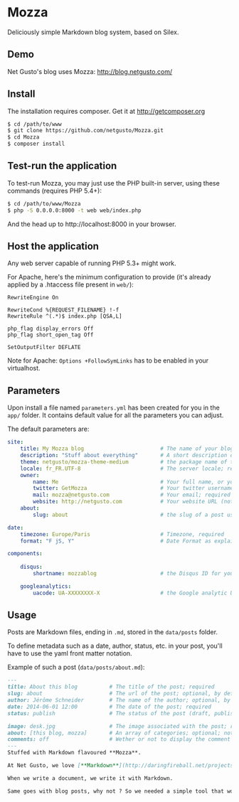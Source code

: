 # Mozza

Deliciously simple Markdown blog system, based on Silex.

## Demo

Net Gusto's blog uses Mozza: <http://blog.netgusto.com/>

## Install

The installation requires composer. Get it at <http://getcomposer.org>

```bash
$ cd /path/to/www
$ git clone https://github.com/netgusto/Mozza.git
$ cd Mozza
$ composer install
```

## Test-run the application

To test-run Mozza, you may just use the PHP built-in server, using these commands (requires PHP 5.4+):

```bash
$ cd /path/to/www/Mozza
$ php -S 0.0.0.0:8000 -t web web/index.php
```

And the head up to http://localhost:8000 in your browser.

## Host the application

Any web server capable of running PHP 5.3+ might work.

For Apache, here's the minimum configuration to provide (it's already applied by a .htaccess file present in `web/`):

```apacheconf
RewriteEngine On

RewriteCond %{REQUEST_FILENAME} !-f
RewriteRule ^(.*)$ index.php [QSA,L]

php_flag display_errors Off
php_flag short_open_tag Off

SetOutputFilter DEFLATE
```

Note for Apache: `Options +FollowSymLinks` has to be enabled in your virtualhost.

## Parameters

Upon install a file named `parameters.yml` has been created for you in the `app/` folder. It contains default value for all the parameters you can adjust.

The default parameters are:

```yaml
site:
    title: My Mozza blog                        # The name of your blog; required                
    description: "Stuff about everything"       # A short description of this blog; required
    theme: netgusto/mozza-theme-medium          # the package name of the theme; required try also netgusto/mozza-theme-dropplets
    locale: fr_FR.UTF-8                         # The server locale; required
    owner:
        name: Me                                # Your full name, or your company name; required
        twitter: GetMozza                       # Your twitter username; required
        mail: mozza@netgusto.com                # Your email; required
        website: http://netgusto.com            # Your website URL (not this blog); required
    about:
        slug: about                             # the slug of a post used for your About page; optional

date:
    timezone: Europe/Paris                      # Timezone, required
    format: "F jS, Y"                           # Date Format as explained here: http://php.net/date

components:
    
    disqus:
        shortname: mozzablog                    # the Disqus ID for your blog; optional

    googleanalytics:
        uacode: UA-XXXXXXXX-X                   # the Google analytic UA code; optional
```

## Usage

Posts are Markdown files, ending in `.md`, stored in the `data/posts` folder.

To define metadata such as a date, author, status, etc. in your post, you'll have to use the yaml front matter notation.

Example of such a post (`data/posts/about.md`):

```markdown
---
title: About this blog          # The title of the post; required
slug: about                     # The url of the post; optional, by default set to the file name
author: Jérôme Schneider        # The name of the author; optional, by default, uses site.owner.name in the config
date: 2014-06-01 12:00          # The date of the post; required
status: publish                 # The status of the post (draft, publish); optional, publish by default

image: desk.jpg                 # The image associated with the post; required, path relative to data/res
about: [this blog, mozza]       # An array of categories; optional; not all themes use this
comments: off                   # Wether or not to display the comment form; optional; not all themes support comments
---
Stuffed with Markdown flavoured **Mozza**.

At Net Gusto, we love [**Markdown**](http://daringfireball.net/projects/markdown/), so much even that we placed it at the center of our work processes. We like it's *simplicity*, its *readability*, its *universalism*.

When we write a document, we write it with Markdown.

Same goes with blog posts, why not ? So we needed a simple tool that would allow us to publish blog posts simply by creating a Markdown document.
```
